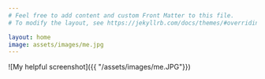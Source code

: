 ```yaml
---
# Feel free to add content and custom Front Matter to this file.
# To modify the layout, see https://jekyllrb.com/docs/themes/#overriding-theme-defaults

layout: home
image: assets/images/me.jpg
---
```


![My helpful screenshot]({{ "/assets/images/me.JPG"}})

<!-- {% if page.image %}
<center>
    <img src="{{site.baseurl}}/{{page.image}}" width="400" height="600">
</center>
{% endif %} -->